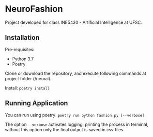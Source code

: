 # NeuroFashion

Project developed for class INE5430 - Artificial Intelligence at UFSC.

## Installation

Pre-requisites:
- Python 3.7
- Poetry

Clone or download the repository, and execute following commands at project folder (/neural).

Install:
```poetry install```

## Running Application

You can run using poetry:
```poetry run python fashion.py [--verbose]```

The option `--verbose` activates logging, printing the process in terminal,
without this option only the final output is saved in csv files.

